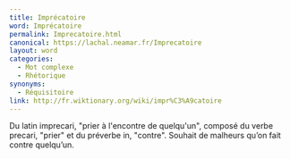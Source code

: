 ```yaml
---
title: Imprécatoire
word: Imprécatoire
permalink: Imprecatoire.html
canonical: https://lachal.neamar.fr/Imprecatoire
layout: word
categories:
  - Mot complexe
  - Rhétorique
synonyms:
  - Réquisitoire
link: http://fr.wiktionary.org/wiki/impr%C3%A9catoire
---
```


Du latin imprecari, &quot;prier à l'encontre de quelqu'un&quot;, composé du verbe precari, &quot;prier&quot; et du préverbe in, &quot;contre&quot;. Souhait de malheurs qu’on fait contre quelqu’un. 

